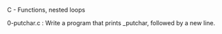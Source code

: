 C - Functions, nested loops

0-putchar.c : Write a program that prints _putchar, followed by a new line.
